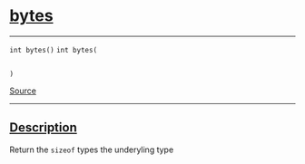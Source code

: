 
<h1 id="bytes">
 <a href="#/api/dtype_t/bytes" class="anchor">
   <span>bytes</span>
  </a>
</h1>

<div class="signature">

<hr>

  <div class="definition-container">
    <div class="definition">
      <code class="desktop-only"><span class="token keyword">int</span> bytes()</code>
      <code class="mobile-only"><span class="token keyword">int</span> bytes(
    
)</code>
      <div class="flex-spacing"></div>
      <a href="https://github.com/libocca/occa/blob/06c83625/include/occa/dtype/dtype.hpp#L86" target="_blank">Source</a>
    </div>
    
  </div>

  <hr>
</div>


<h2 id="description">
 <a href="#/api/dtype_t/bytes?id=description" class="anchor">
   <span>Description</span>
  </a>
</h2>

Return the `sizeof` types the underyling type
